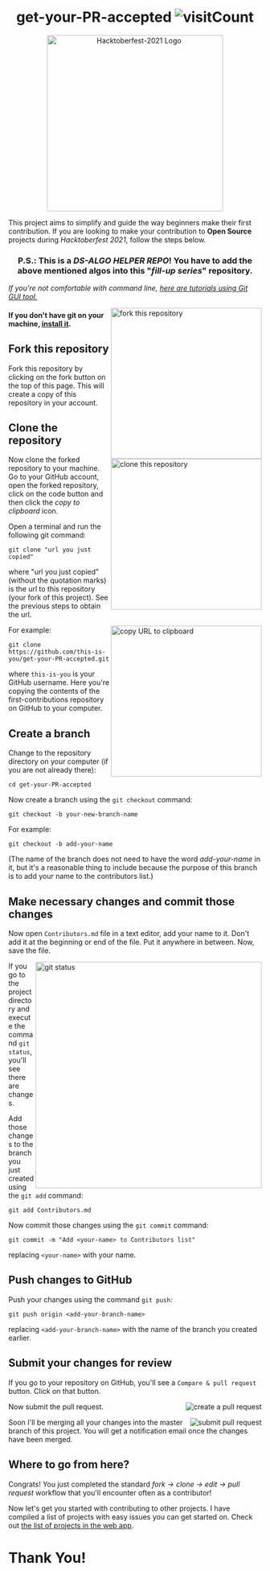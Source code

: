 <h1 align="center">get-your-PR-accepted <img src="https://visitor-badge.laobi.icu/badge?page_id=SamarjeetBanik.get-your-PR-accepted" alt="visitCount"></h1>

<p align="center">
    <img src="https://github.com/HacOkars/Hacktoberfest-2021/blob/main/assets/images/logo-hacktoberfest-2021.svg" alt="Hacktoberfest-2021 Logo" width="350">
</p>

This project aims to simplify and guide the way beginners make their first contribution. If you are looking to make your contribution to <b>Open Source</b> projects during _Hacktoberfest 2021_, follow the steps below.

<h3><p align="center">P.S.: This is a <i>DS-ALGO HELPER REPO</i>! You have to add the above mentioned algos into this "<i>fill-up series</i>" repository.</p></h3>

_If you're not comfortable with command line, [here are tutorials using Git GUI tool.](https://www.geeksforgeeks.org/working-on-git-for-gui/)_

<img align="right" width="300" src="https://firstcontributions.github.io/assets/Readme/fork.png" alt="fork this repository" />

#### If you don't have git on your machine, [install it](https://help.github.com/articles/set-up-git/).

## Fork this repository

Fork this repository by clicking on the fork button on the top of this page.
This will create a copy of this repository in your account.

## Clone the repository

<img align="right" width="300" src="https://firstcontributions.github.io/assets/Readme/clone.png" alt="clone this repository" />

Now clone the forked repository to your machine. Go to your GitHub account, open the forked repository, click on the code button and then click the _copy to clipboard_ icon.

Open a terminal and run the following git command:

```
git clone "url you just copied"
```

where "url you just copied" (without the quotation marks) is the url to this repository (your fork of this project). See the previous steps to obtain the url.

<img align="right" width="300" src="https://firstcontributions.github.io/assets/Readme/copy-to-clipboard.png" alt="copy URL to clipboard" />

For example:

```
git clone https://github.com/this-is-you/get-your-PR-accepted.git
```

where `this-is-you` is your GitHub username. Here you're copying the contents of the first-contributions repository on GitHub to your computer.

## Create a branch

Change to the repository directory on your computer (if you are not already there):

```
cd get-your-PR-accepted
```

Now create a branch using the `git checkout` command:

```
git checkout -b your-new-branch-name
```

For example:

```
git checkout -b add-your-name
```

(The name of the branch does not need to have the word _add-your-name_ in it, but it's a reasonable thing to include because the purpose of this branch is to add your name to the contributors list.)

## Make necessary changes and commit those changes

Now open `Contributors.md` file in a text editor, add your name to it. Don't add it at the beginning or end of the file. Put it anywhere in between. Now, save the file.

<img align="right" width="450" src="https://firstcontributions.github.io/assets/Readme/git-status.png" alt="git status" />

If you go to the project directory and execute the command `git status`, you'll see there are changes.

Add those changes to the branch you just created using the `git add` command:

```
git add Contributors.md
```

Now commit those changes using the `git commit` command:

```
git commit -m "Add <your-name> to Contributors list"
```

replacing `<your-name>` with your name.

## Push changes to GitHub

Push your changes using the command `git push`:

```
git push origin <add-your-branch-name>
```

replacing `<add-your-branch-name>` with the name of the branch you created earlier.

## Submit your changes for review

If you go to your repository on GitHub, you'll see a `Compare & pull request` button. Click on that button.

<img style="float: right;" src="https://firstcontributions.github.io/assets/Readme/compare-and-pull.png" alt="create a pull request" />

Now submit the pull request.

<img style="float: right;" src="https://firstcontributions.github.io/assets/Readme/submit-pull-request.png" alt="submit pull request" />

Soon I'll be merging all your changes into the master branch of this project. You will get a notification email once the changes have been merged.

## Where to go from here?

Congrats! You just completed the standard _fork -> clone -> edit -> pull request_ workflow that you'll encounter often as a contributor!

Now let's get you started with contributing to other projects. I have compiled a list of projects with easy issues you can get started on. Check out [the list of projects in the web app](https://firstcontributions.github.io/#project-list).

# Thank You!
